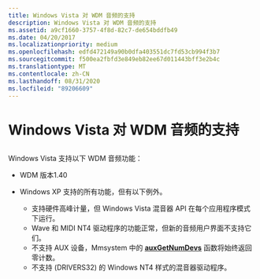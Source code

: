 ```yaml
---
title: Windows Vista 对 WDM 音频的支持
description: Windows Vista 对 WDM 音频的支持
ms.assetid: a9cf1660-3757-4f8d-82c7-de654bddfb49
ms.date: 04/20/2017
ms.localizationpriority: medium
ms.openlocfilehash: edfd472149a90b0dfa403551dc7fd53cb994f3b7
ms.sourcegitcommit: f500ea2fbfd3e849eb82ee67d011443bff3e2b4c
ms.translationtype: MT
ms.contentlocale: zh-CN
ms.lasthandoff: 08/31/2020
ms.locfileid: "89206609"
---
```

# <a name="windows-vista-support-for-wdm-audio"></a>Windows Vista 对 WDM 音频的支持


## <span id="windows_xp_support_for_wdm_audio"></span><span id="WINDOWS_XP_SUPPORT_FOR_WDM_AUDIO"></span>


Windows Vista 支持以下 WDM 音频功能：

-   WDM 版本1.40

-   Windows XP 支持的所有功能，但有以下例外。
    -   支持硬件高峰计量，但 Windows Vista 混音器 API 在每个应用程序模式下运行。
    -   Wave 和 MIDI NT4 驱动程序的功能正常，但新的音频用户界面不支持它们。
    -   不支持 AUX 设备，Mmsystem 中的 [**auxGetNumDevs**](/previous-versions/dd756713(v=vs.85)) 函数将始终返回零计数。
    -   不支持 (DRIVERS32) 的 Windows NT4 样式的混音器驱动程序。

 

